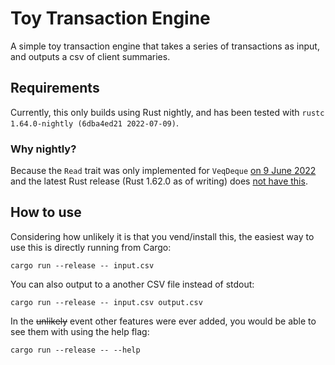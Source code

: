 # Toy Transaction Engine

A simple toy transaction engine that takes a series of transactions as input, and outputs a csv of client summaries.

## Requirements
Currently, this only builds using Rust nightly, and has been tested with `rustc 1.64.0-nightly (6dba4ed21 2022-07-09)`.

### Why nightly?
Because the `Read` trait was only implemented for `VeqDeque` [on 9 June 2022](https://github.com/rust-lang/rust/pull/95632) and the latest Rust release (Rust 1.62.0 as of writing) does [not have this](https://doc.rust-lang.org/1.62.0/std/collections/struct.VecDeque.html#trait-implementations).

## How to use
Considering how unlikely it is that you vend/install this, the easiest way to use this is directly running from Cargo:

```
cargo run --release -- input.csv
```

You can also output to a another CSV file instead of stdout:

```
cargo run --release -- input.csv output.csv
```

In the ~~unlikely~~ event other features were ever added, you would be able to see them with using the help flag:

```
cargo run --release -- --help
```

